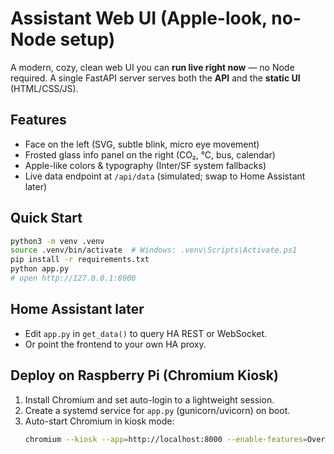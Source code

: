 # Assistant Web UI (Apple-look, no-Node setup)

A modern, cozy, clean web UI you can **run live right now** — no Node required.
A single FastAPI server serves both the **API** and the **static UI** (HTML/CSS/JS).

## Features
- Face on the left (SVG, subtle blink, micro eye movement)
- Frosted glass info panel on the right (CO₂, °C, bus, calendar)
- Apple-like colors & typography (Inter/SF system fallbacks)
- Live data endpoint at `/api/data` (simulated; swap to Home Assistant later)

## Quick Start
```bash
python3 -m venv .venv
source .venv/bin/activate  # Windows: .venv\Scripts\Activate.ps1
pip install -r requirements.txt
python app.py
# open http://127.0.0.1:8000
```

## Home Assistant later
- Edit `app.py` in `get_data()` to query HA REST or WebSocket.
- Or point the frontend to your own HA proxy.

## Deploy on Raspberry Pi (Chromium Kiosk)
1) Install Chromium and set auto-login to a lightweight session.
2) Create a systemd service for `app.py` (gunicorn/uvicorn) on boot.
3) Auto-start Chromium in kiosk mode:
   ```bash
   chromium --kiosk --app=http://localhost:8000 --enable-features=OverlayScrollbar --force-dark-mode --use-gl=egl
   ```
